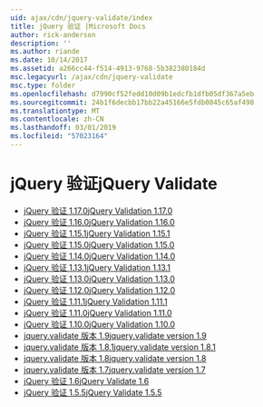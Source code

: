 ```yaml
---
uid: ajax/cdn/jquery-validate/index
title: jQuery 验证 |Microsoft Docs
author: rick-anderson
description: ''
ms.author: riande
ms.date: 10/14/2017
ms.assetid: a266cc44-f514-4913-9768-5b382380184d
msc.legacyurl: /ajax/cdn/jquery-validate
msc.type: folder
ms.openlocfilehash: d7990cf52fedd10d09b1edcfb1dfb05df367a5eb
ms.sourcegitcommit: 24b1f6decbb17bb22a45166e5fdb0845c65af498
ms.translationtype: MT
ms.contentlocale: zh-CN
ms.lasthandoff: 03/01/2019
ms.locfileid: "57023164"
---
```

<a name="jquery-validate"></a><span data-ttu-id="50be1-102">jQuery 验证</span><span class="sxs-lookup"><span data-stu-id="50be1-102">jQuery Validate</span></span>
====================
- [<span data-ttu-id="50be1-103">jQuery 验证 1.17.0</span><span class="sxs-lookup"><span data-stu-id="50be1-103">jQuery Validation 1.17.0</span></span>](cdnjqueryvalidate1170.md)
- [<span data-ttu-id="50be1-104">jQuery 验证 1.16.0</span><span class="sxs-lookup"><span data-stu-id="50be1-104">jQuery Validation 1.16.0</span></span>](cdnjqueryvalidate1160.md)
- [<span data-ttu-id="50be1-105">jQuery 验证 1.15.1</span><span class="sxs-lookup"><span data-stu-id="50be1-105">jQuery Validation 1.15.1</span></span>](cdnjqueryvalidate1151.md)
- [<span data-ttu-id="50be1-106">jQuery 验证 1.15.0</span><span class="sxs-lookup"><span data-stu-id="50be1-106">jQuery Validation 1.15.0</span></span>](cdnjqueryvalidate1150.md)
- [<span data-ttu-id="50be1-107">jQuery 验证 1.14.0</span><span class="sxs-lookup"><span data-stu-id="50be1-107">jQuery Validation 1.14.0</span></span>](cdnjqueryvalidate1140.md)
- [<span data-ttu-id="50be1-108">jQuery 验证 1.13.1</span><span class="sxs-lookup"><span data-stu-id="50be1-108">jQuery Validation 1.13.1</span></span>](cdnjqueryvalidate1131.md)
- [<span data-ttu-id="50be1-109">jQuery 验证 1.13.0</span><span class="sxs-lookup"><span data-stu-id="50be1-109">jQuery Validation 1.13.0</span></span>](cdnjqueryvalidate1130.md)
- [<span data-ttu-id="50be1-110">jQuery 验证 1.12.0</span><span class="sxs-lookup"><span data-stu-id="50be1-110">jQuery Validation 1.12.0</span></span>](cdnjqueryvalidate1120.md)
- [<span data-ttu-id="50be1-111">jQuery 验证 1.11.1</span><span class="sxs-lookup"><span data-stu-id="50be1-111">jQuery Validation 1.11.1</span></span>](cdnjqueryvalidate1111.md)
- [<span data-ttu-id="50be1-112">jQuery 验证 1.11.0</span><span class="sxs-lookup"><span data-stu-id="50be1-112">jQuery Validation 1.11.0</span></span>](cdnjqueryvalidate111.md)
- [<span data-ttu-id="50be1-113">jQuery 验证 1.10.0</span><span class="sxs-lookup"><span data-stu-id="50be1-113">jQuery Validation 1.10.0</span></span>](cdnjqueryvalidate110.md)
- [<span data-ttu-id="50be1-114">jquery.validate 版本 1.9</span><span class="sxs-lookup"><span data-stu-id="50be1-114">jquery.validate version 1.9</span></span>](cdnjqueryvalidate19.md)
- [<span data-ttu-id="50be1-115">jquery.validate 版本 1.8.1</span><span class="sxs-lookup"><span data-stu-id="50be1-115">jquery.validate version 1.8.1</span></span>](cdnjqueryvalidate181.md)
- [<span data-ttu-id="50be1-116">jquery.validate 版本 1.8</span><span class="sxs-lookup"><span data-stu-id="50be1-116">jquery.validate version 1.8</span></span>](cdnjqueryvalidate18.md)
- [<span data-ttu-id="50be1-117">jquery.validate 版本 1.7</span><span class="sxs-lookup"><span data-stu-id="50be1-117">jquery.validate version 1.7</span></span>](cdnjqueryvalidate17.md)
- [<span data-ttu-id="50be1-118">jQuery 验证 1.6</span><span class="sxs-lookup"><span data-stu-id="50be1-118">jQuery Validate 1.6</span></span>](cdnjqueryvalidate16.md)
- [<span data-ttu-id="50be1-119">jQuery 验证 1.5.5</span><span class="sxs-lookup"><span data-stu-id="50be1-119">jQuery Validate 1.5.5</span></span>](cdnjqueryvalidate155.md)
